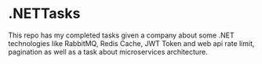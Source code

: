 # .NETTasks
This repo has my completed tasks given a company about some .NET technologies like RabbitMQ, Redis Cache, JWT Token and web api rate limit, pagination as well as a task about microservices architecture. 
